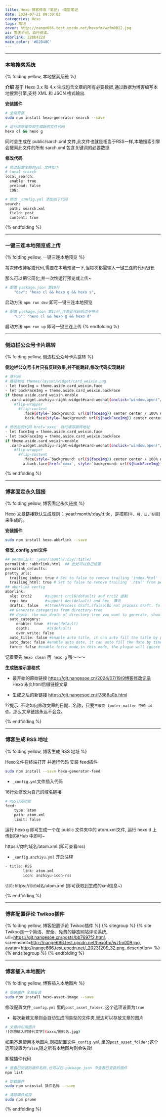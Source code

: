 ```yaml
---
title: Hexo 博客修改「笔记」-南盟笔记
date: 2024-07-21 09:39:02
categories: Hexo 
tags: 笔记
cover: http://nange666.test.upcdn.net/hexofm/wzfm0012.jpg
ai: 暂无介绍，自行阅读。
abbrlink: 22bb422d
main_color: '#D2B48C'
---
```

***
### 本地搜索系统

{% folding yellow, 本地搜索系统 %}

**介绍**
基于 Hexo 3.x 和 4.x 生成包含文章的所有必要数据,通过数据为博客编写本地搜索引擎,支持 XML 和 JSON 格式输出.

**安装插件**
``` bash
# 全局安装
sudo npm install hexo-generator-search --save
```

``` bash
# 运行清除缓存和生成新的文件代码
hexo cl && hexo g 
```
同时会生成在 public/sarch.xml 文件,此文件也就是相当于RSS一样,本地搜索引擎会搜索此文件的所有 sarch.xml 包含关键词的必要数据

**修改代码**
``` bash
# 修改配置主题的yml 文件如下
# Local search
local_search:
  enable: true
  preload: false
  CDN:
```

``` bash
# 修改 _config.yml 添加如下代码
search:
  path: search.xml
  field: post
  content: true
```

{% endfolding %}


***
### 一键三连本地预览或上传

{% folding yellow, 一键三连本地预览 %}

每次修改博客或代码,需要在本地预览一下,但每次都需输入一键三连的代码很长

那么可以把它简化,并一次性运行预览或上传~

```bash
# 配置 package.json 第10行
	"dev": "hexo cl && hexo g && hexo s",
```
启动方法 `npm run dev` 即可一键三连本地预览

``` bash
# 配置 package.json 第11行,注意此代码后边不带点
	"up": "hexo cl && hexo g && hexo d"
```
启动方法 `npm run up` 即可一键三连上传
{% endfolding %}

***
### 侧边栏公众号卡片跳转

{% folding yellow, 侧边栏公众号卡片跳转 %}

**侧边栏公众号卡片只有反转效果,并不能跳转,修改代码实现跳转**

``` bash
# 原代码
# 路径地址 themes/layout/widget/card_weixin.pug
- let faceImg = theme.aside.card_weixin.face
- let backFaceImg = theme.aside.card_weixin.backFace
if theme.aside.card_weixin.enable
  .card-widget.anzhiyu-right-widget#card-wechat(onclick="window.open("/")")
    #flip-wrapper
      #flip-content
        .face(style=`background: url(${faceImg}) center center / 100% no-repeat`)
        .back.face(style=`background: url(${backFaceImg}) center center / 100% no-repeat`)

# 修改后的代码 href='xxxx' 自行填写跳转地址
- let faceImg = theme.aside.card_weixin.face
- let backFaceImg = theme.aside.card_weixin.backFace
if theme.aside.card_weixin.enable
  .card-widget.anzhiyu-right-widget#card-wechat(onclick="window.open("/")")
    #flip-wrapper
      #flip-content
        .face(style=`background: url(${faceImg}) center center / 100% no-repeat`)
        a.back.face(href='xxxx', style=`background: url(${backFaceImg}) center center / 100% no-repeat`)
```
{% endfolding %}
***
### 博客固定永久链接

 {% folding yellow, 博客固定永久链接 %}
 
 Hexo 文章链接默认生成规则：:year/:month/:day/:title，是按照(`年、月、日、标题`)来生成的。
 
 **安装插件**
 ``` bash
 sudo npm install hexo-abbrlink --save
 ```
 
**修改_config.yml文件**
 ``` bash
 ## permalink: :year/:month/:day/:title/
 permalink: :abbrlink.html  ## 此处可以自己设置
 permalink_defaults:
 pretty_urls:
   trailing_index: true # Set to false to remove trailing 'index.html' from permalinks
   trailing_html: true # Set to false to remove trailing '.html' from permalinks
 ## abbrlink config
 abbrlink:
   alg: crc32      #support crc16(default) and crc32 进制
   rep: hex        #support dec(default) and hex  算法
   drafts: false   #(true)Process draft,(false)Do not process draft. false(default) 
   ## Generate categories from directory-tree
   ## depth: the max_depth of directory-tree you want to generate, should > 0
   auto_category:
      enable: true  #true(default)
      depth:        #3(default)
      over_write: false 
   auto_title: false #enable auto title, it can auto fill the title by path
   auto_date: false #enable auto date, it can auto fill the date by time today
   force: false #enable force mode,in this mode, the plugin will ignore the cache, and calc the abbrlink for every post even it already had abbrlink.
 ```
 
 记着要先 `hexo clean` 再` hexo g` 哦～～～
 
**生成链接示意格式**
 
 - 最开始的原始链接
 https://git.nangesoe.cn/2024/07/19/9博客修改记录 Hexo 永久html后缀链接文章
 
 - 生成之后的新链接
 https://git.nangesoe.cn/f7886a0b.html
 
 ??提示: 不论如何修改文章的日期、名称，只要`不改变 footer-matter 中的 id 值`，那么文章链接永远不会变。
 
 {% endfolding %}

***
### 博客生成 RSS 地址
{% folding yellow, 博客生成 RSS 地址 %}

Hexo文件在终端打开 并运行代码 安装 feed插件

``` bash
sudo npm install --save hexo-generator-feed
```

- ```_config.yml```文件插入代码

16行处修改为自己的域名链接

``` bash
# RSS订阅功能
feed:
    type: atom
    path: atom.xml
    limit: false
```
运行 hexo g  即可生成一个在 public 文件夹中的 atom.xml文件,
运行 hexo d  上传到GitHub 中即可~

https://你的域名/atom.xml (即可查看rss)

- ```_config.anzhiyu.yml``` 开启注释

``` bash
- title: RSS
        link: atom.xml
        icon: anzhiyu-icon-rss
```

`访问:`https://`你的域名`/atom.xml (即可获取到生成的xml信息~)

 {% endfolding %}

***
### 博客配置评论 Twikoo插件
{% folding yellow, 博客配置评论 Twikoo插件 %}
{% sitegroup %}
{% site Twikoo是一个简洁、安全、免费的静态网站评论系统, url=https://git.nangesoe.cn/posts/bb7697f2.html, screenshot=http://nange666.test.upcdn.net/hexofm/wzfm009.jpg, avatar=http://nange666.test.upcdn.net/_20231209_32.png, description= %}
{% endsitegroup %}
{% endfolding %}

***
### 博客插入本地图片
{% folding yellow, 博客插入本地图片 %}
``` bash
# 安装插件 全局安装
sudo npm install hexo-asset-image --save
```

修改配置文件`_config.yml` 里的`post_asset_folder:`这个选项设置为`true`

- 每次新建文章则会自动生成同类型的文件夹,里边可以存放文章的图片

``` bash
# 文章内引用图片
![你想输入的替代文字](xxxx/图片名.jpg)
```

如果不想使用本地图片,则把配置文件`_config.yml` 里的`post_asset_folder:`这个选项设置为`false`,随之所有本地图片则会失效!

卸载插件代码
``` bash 
# 查看已安装的插件名称,也可以在 package.json 中查看已安装的插件
npm list

# 卸载插件
sudo npm uninstal 插件名称 --save

# 清除插件缓存
sudo npm prune

```
 {% endfolding %}